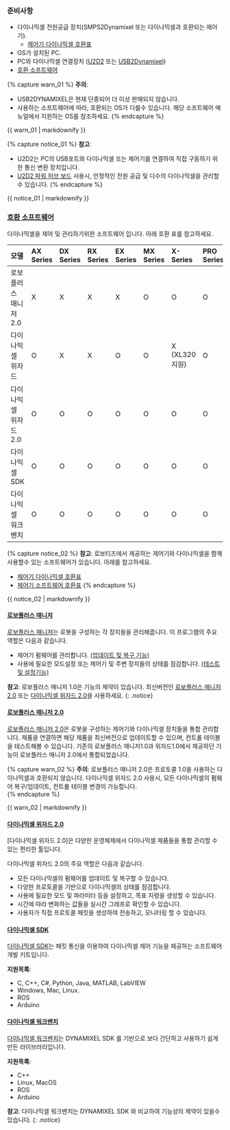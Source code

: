 
### 준비사항
- 다이나믹셀 전원공급 장치(SMPS2Dynamixel 또는 다이나믹셀과 호환되는 제어기).
  - [제어기 다이나믹셀 호환표](/docs/kr/parts/controller/controller_compatibility/#다이나믹셀-호환표)
- OS가 설치된 PC.
- PC와 다이나믹셀 연결장치 ([U2D2] 또는 [USB2Dynamixel])
- [호환 소프트웨어](#호환-소프트웨어)

{% capture warn_01 %}
**주의**: 
- USB2DYNAMIXEL은 현재 단종되어 더 이상 판매되지 않습니다.
- 사용하는 소프트웨어에 따라, 호환되는 OS가 다를수 있습니다. 해당 소프트웨어 매뉴얼에서 지원하는 OS를 참조하세요. 
{% endcapture %}
<div class="notice--warning">{{ warn_01 | markdownify }}</div>

{% capture notice_01 %}
**참고**: 
- U2D2는 PC의 USB포트와 다이나믹셀 또는 제어기를 연결하여 직접 구동하기 위한 통신 변환 장치입니다.
- [U2D2 파워 허브 보드](/docs/kr/parts/interface/u2d2_power_hub/) 사용시, 안정적인 전원 공급 및 다수의 다이나믹셀을 관리할수 있습니다.
{% endcapture %}
<div class="notice">{{ notice_01 | markdownify }}</div>

### [호환 소프트웨어](#호환-소프트웨어)

다이나믹셀을 제어 및 관리하기위한 소프트웨어 입니다. 아래 호환 표를 참고하세요.

| 모델                  | AX Series | DX Series | RX Series | EX Series | MX Series | X-Series       | PRO Series | P Series |
|:----------------------|:----------|:----------|:----------|:----------|:----------|:---------------|:-----------|:---------|
| 로보플러스 매니저 2.0 | X         | X         | X         | X         | O         | O              | O          | O        |
| 다이나믹셀 위자드     | O         | X         | X         | O         | O         | X (XL320 지원) | O          | X        |
| 다이나믹셀 위자드2.0  | O         | O         | O         | O         | O         | O              | O          | O        |
| 다이나믹셀 SDK        | O         | O         | O         | O         | O         | O              | O          | O        |
| 다이나믹셀 워크벤치   | O         | O         | O         | O         | O         | O              | O          | O        |

{% capture notice_02 %}
**참고**: 로보티즈에서 제공하는 제어기와 다이나믹셀을 함께사용할수 있는 소프트웨어가 있습니다. 아래를 참고하세요.
- [제어기 다이나믹셀 호환표](/docs/kr/parts/controller/controller_compatibility/#다이나믹셀-호환표)
- [제어기 소프트웨어 호환표](/docs/kr/parts/controller/controller_compatibility/#소프트웨어-호환표)
{% endcapture %}
<div class="notice">{{ notice_02 | markdownify }}</div>

#### [로보플러스 매니저](#로보플러스-매니저)

[로보플러스 매니저]는 로봇을 구성하는 각 장치들을 관리해줍니다. 이 프로그램의 주요 역할은 다음과 같습니다.

- 제어기 펌웨어를 관리합니다. [(업데이트 및 복구 기능)](/docs/kr/software/rplus1/manager/#펌웨어-관리)
- 사용에 필요한 모드설정 또는 제어기 및 주변 장치들의 상태를 점검합니다. [(테스트 및 설정기능)](/docs/kr/software/rplus1/manager/#테스트-및-설정)

**참고**: 로보플러스 매니저 1.0은 기능의 제약이 있습니다. 최신버전인 [로보플러스 매니저 2.0](#로보플러스-매니저-20) 또는 [다이나믹셀 위자드 2.0](#다이나믹셀-위자드-20)을 사용하세요. 
{: .notice}

#### [로보플러스 매니저 2.0](#로보플러스-매니저-20)

[로보플러스 매니저 2.0]은 로봇을 구성하는 제어기와 다이나믹셀 장치들을 통합 관리합니다.
제품을 연결하면 해당 제품을 최신버전으로 업데이트할 수 있으며, 컨트롤 테이블을 테스트해볼 수 있습니다.
기존의 로보플러스 매니저1.0과 위자드1.0에서 제공하던 기능이 로보플러스 매니저 2.0에서 통합되었습니다.

{% capture warn_02 %}
**주의**: 로보플러스 매니저 2.0은 프로토콜 1.0을 사용하는 다이나믹셀과 호환되지 않습니다. 다이나믹셀 위자드 2.0 사용시, 모든 다이나믹셀의 펌웨어 복구/업데이트, 컨트롤 테이블 변경이 가능합니다.  
{% endcapture %}
<div class="notice--warning">{{ warn_02 | markdownify }}</div>

#### [다이나믹셀 위자드 2.0](#다이나믹셀-위자드-20)

[다이나믹셀 위자드 2.0]은 다양한 운영체제에서 다이나믹셀 제품들을 통합 관리할 수 있는 편리한 툴입니다.

다이나믹셀 위자드 2.0의 주요 역할은 다음과 같습니다.

- 모든 다이나믹셀의 펌웨어를 업데이트 및 복구할 수 있습니다.
- 다양한 프로토콜을 기반으로 다이나믹셀의 상태를 점검합니다.
- 사용에 필요한 모드 및 파라미터 등을 설정하고, 목표 지령을 생성할 수 있습니다.
- 시간에 따라 변화하는 값들을 실시간 그래프로 확인할 수 있습니다.
- 사용자가 직접 프로토콜 패킷을 생성하여 전송하고, 모니터링 할 수 있습니다.

#### [다이나믹셀 SDK](#다이나믹셀-sdk)

[다이나믹셀 SDK]는 패킷 통신을 이용하여 다이나믹셀 제어 기능을 제공하는 소프트웨어 개발 키트입니다.  

**지원목록**:
- C, C++, C#, Python, Java, MATLAB, LabVIEW
- Windows, Mac, Linux. 
- ROS
- Arduino

#### [다이나믹셀 워크벤치](#다이나믹셀-워크벤치)

[다이나믹셀 워크벤치]는 DYNAMIXEL SDK 를 기반으로 보다 간단하고 사용하기 쉽게 만든 라이브러리입니다. 

**지원목록**:
- C++
- Linux, MacOS
- ROS
- Arduino

**참고**: 다이나믹셀 워크벤치는 DYNAMIXEL SDK 와 비교하여 기능상의 제약이 있을수 있습니다.
{: .notice}

[U2D2]: /docs/kr/parts/interface/u2d2/
[USB2Dynamixel]: /docs/kr/parts/interface/usb2dynamixel/
[로보플러스 매니저]: /docs/kr/software/rplus1/manager/
[로보플러스 매니저 2.0]: /docs/kr/software/rplus2/manager/
[다이나믹셀 SDK]: /docs/kr/software/dynamixel/dynamixel_sdk/overview/
[다이나믹셀 워크벤치]: /docs/kr/software/dynamixel/dynamixel_workbench/
[다니아믹셀 위자드 2.0]: /docs/kr/software/dynamixel/dynamixel_wizard2/
